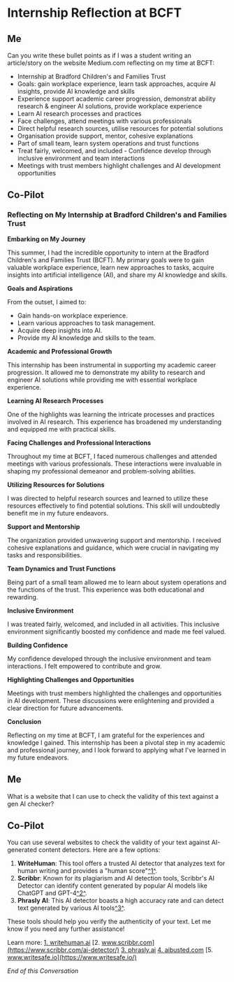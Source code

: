 # Internship Reflection at BCFT  

## Me
Can you write these bullet points as if I was a student writing an article/story on the website Medium.com reflecting on my time at BCFT:  
- Internship at Bradford Children's and Families Trust
- Goals: gain workplace experience, learn task approaches, acquire AI insights, provide AI knowledge and skills  
- Experience support academic career progression, demonstrat ability research & engineer AI solutions, provide workplace experience
- Learn AI research processes and practices
- Face challenges, attend meetings with various professionals
- Direct helpful research sources, utilise resources for potential solutions
- Organisation provide support, mentor, cohesive explanations
- Part of small team, learn system operations and trust functions
- Treat fairly, welcomed, and included - Confidence develop through inclusive environment and team interactions
- Meetings with trust members highlight challenges and AI development opportunities  

## Co-Pilot
### Reflecting on My Internship at Bradford Children's and Families Trust

**Embarking on My Journey**

This summer, I had the incredible opportunity to intern at the Bradford Children's and Families Trust (BCFT). My primary goals were to gain valuable workplace experience, learn new approaches to tasks, acquire insights into artificial intelligence (AI), and share my AI knowledge and skills.

**Goals and Aspirations**

From the outset, I aimed to:
- Gain hands-on workplace experience.
- Learn various approaches to task management.
- Acquire deep insights into AI.
- Provide my AI knowledge and skills to the team.

**Academic and Professional Growth**

This internship has been instrumental in supporting my academic career progression. It allowed me to demonstrate my ability to research and engineer AI solutions while providing me with essential workplace experience.

**Learning AI Research Processes**

One of the highlights was learning the intricate processes and practices involved in AI research. This experience has broadened my understanding and equipped me with practical skills.

**Facing Challenges and Professional Interactions**

Throughout my time at BCFT, I faced numerous challenges and attended meetings with various professionals. These interactions were invaluable in shaping my professional demeanor and problem-solving abilities.

**Utilizing Resources for Solutions**

I was directed to helpful research sources and learned to utilize these resources effectively to find potential solutions. This skill will undoubtedly benefit me in my future endeavors.

**Support and Mentorship**

The organization provided unwavering support and mentorship. I received cohesive explanations and guidance, which were crucial in navigating my tasks and responsibilities.

**Team Dynamics and Trust Functions**

Being part of a small team allowed me to learn about system operations and the functions of the trust. This experience was both educational and rewarding.

**Inclusive Environment**

I was treated fairly, welcomed, and included in all activities. This inclusive environment significantly boosted my confidence and made me feel valued.

**Building Confidence**

My confidence developed through the inclusive environment and team interactions. I felt empowered to contribute and grow.

**Highlighting Challenges and Opportunities**

Meetings with trust members highlighted the challenges and opportunities in AI development. These discussions were enlightening and provided a clear direction for future advancements.

**Conclusion**

Reflecting on my time at BCFT, I am grateful for the experiences and knowledge I gained. This internship has been a pivotal step in my academic and professional journey, and I look forward to applying what I've learned in my future endeavors.  

## Me
What is a website that I can use to check the validity of this text against a gen AI checker?  

## Co-Pilot
[1]: https://writehuman.ai/ai-detector ""
[2]: https://www.scribbr.com/ai-detector/ ""
[3]: https://phrasly.ai/ai-detector ""
[4]: https://aibusted.com/ ""
[5]: https://www.writesafe.io/ ""

You can use several websites to check the validity of your text against AI-generated content detectors. Here are a few options:

1. **WriteHuman**: This tool offers a trusted AI detector that analyzes text for human writing and provides a "human score"[^1^][1].
2. **Scribbr**: Known for its plagiarism and AI detection tools, Scribbr's AI Detector can identify content generated by popular AI models like ChatGPT and GPT-4[^2^][2].
3. **Phrasly AI**: This AI detector boasts a high accuracy rate and can detect text generated by various AI tools[^3^][3].

These tools should help you verify the authenticity of your text. Let me know if you need any further assistance!

Learn more: [1. writehuman.ai](https://writehuman.ai/ai-detector) 
[2. www.scribbr.com](https://www.scribbr.com/ai-detector/) 
[3. phrasly.ai](https://phrasly.ai/ai-detector) 
[4. aibusted.com](https://aibusted.com/) 
[5. www.writesafe.io](https://www.writesafe.io/)  

*End of this Conversation*

